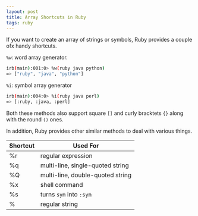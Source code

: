 ```yaml
---
layout: post
title: Array Shortcuts in Ruby
tags: ruby
---
```


If you want to create an array of strings or symbols, Ruby provides a couple ofx handy shortcuts. 

`%w`:  word array generator. 

```bash
irb(main):001:0> %w(ruby java python)
=> ["ruby", "java", "python"]
```

`%i`: symbol array generator

```bash
irb(main):004:0> %i(ruby java perl)
=> [:ruby, :java, :perl]
```

Both these methods also support square  `[]` and curly bracktets `{}` along with the round `()` ones. 

In addition, Ruby provides other similar methods to deal with various things. 

| Shortcut | Used For                         |
| -------- | -------------------------------- |
| %r       | regular expression               |
| %q       | multi-line, single-quoted string |
| %Q       | multi-line, double-quoted string |
| %x       | shell command                    |
| %s       | turns `sym` into `:sym`          |
| %        | regular string                   |

